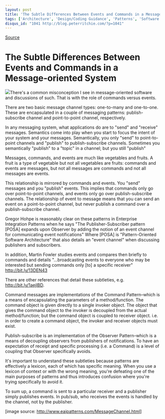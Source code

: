 ```yaml
---
layout: post
title: 'The Subtle Differences Between Events and Commands in a Message-oriented System'
tags: ['Architecture', 'Design/Coding Guidance', 'Patterns', 'Software Development', 'Software Development Guidance', 'msmvps']
disqus_id: "1041 http://blog.peterritchie.com/?p=1041"
---
```

[Source](http://pr-blog.azurewebsites.net/2013/07/11/the-subtle-differences-between-events-and-commands-in-a-message-oriented-system/ "Permalink to The Subtle Differences Between Events and Commands in a Message-oriented System")

# The Subtle Differences Between Events and Commands in a Message-oriented System

![][1]There's a common misconception I see in message-oriented software and discussions of such. That is with the role of commands versus events.

There are two basic message channel types: one-to-many and one-to-one. These are encapsulated in a couple of messaging patterns: publish-subscribe channel and point-to-point channel, respectively.

In any messaging system, what applications do are to "send" and "receive" messages. Semantics come into play when you start to focus the intent of your system and your messages. Semantically, you only "send" to point-to-point channels and "publish" to publish-subscribe channels. Sometimes you semantically "publish" to a "topic" in a channel; but you still "publish"

Messages, commands, and events are much like vegetables and fruits. A fruit is a type of vegetable but not all vegetables are fruits: commands and events are messages, but not all messages are commands and not all messages are events.

This relationship is mirrored by commands and events. You "send" messages and you "publish" events. This implies that commands only go over point-to-point channels, and events only go over publish-subscribe channels. The relationship of event to message means that you can send an event on a point-to-point channel, but never publish a command over a publish-subscribe channel.

Gregor Hohpe is reasonably clear on these patterns in Enterprise Integration Patterns when he says "The Publisher-Subscriber pattern [POSA] expands upon Observer by adding the notion of an event channel for communicating event notifications" Where [POSA] is "Pattern-Oriented Software Architecture" that also details an "event channel" when discussing publishers and subscribers.

In addition, Martin Fowler studies events and compares then briefly to commands and details "…broadcasting events to everyone who may be interested but sending commands only [to] a specific receiver" <http://bit.ly/13DEN43>

There are other references that detail these subtleties, e.g. <http://bit.ly/1aejlBD>.

Command messages are implementations of the Command Pattern–which is a means of encapsulating the parameters of a method/function. The command object is given directly to a single invoker object. The object that gives the command object to the invoker is decoupled from the actual method/function; but the command object is coupled to receiver object. i.e. in order to create a command object, the invoker and receiver objects must exist.

Publish-subscribe is an implementation of the Observer Pattern–which is a means of decoupling observers from publishers of notifications. To have an expectation of receipt and specific processing (i.e. a Command) is a level of coupling that Observer specifically avoids.

It's important to understand these subtleties because patterns are effectively a lexicon, each of which has specific meaning. When you use a lexicon of context or with the wrong meaning, you're defeating one of the main purposes of patterns and thus introduces confusion where you're trying specifically to avoid it.

To sum up, a command is sent to a particular receiver and a publisher simply publishes events. In pub/sub, who receives the events is handled by the channel, not by the publisher.

[image source: <http://www.eaipatterns.com/MessageChannel.html>]

[1]: http://www.eaipatterns.com/img/MessageChannelSolution.gif



